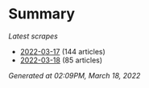 # Summary
*Latest scrapes*
* [2022-03-17](https://github.com/nuuuwan/news_lk/blob/data/news_lk.2022-03-17.json) (144 articles)
* [2022-03-18](https://github.com/nuuuwan/news_lk/blob/data/news_lk.2022-03-18.json) (85 articles)

*Generated at 02:09PM, March 18, 2022*